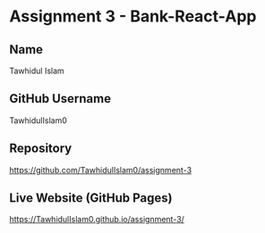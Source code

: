 # Assignment 3 - Bank-React-App

## Name  
Tawhidul Islam

## GitHub Username  
TawhidulIslam0

## Repository  
https://github.com/TawhidulIslam0/assignment-3

## Live Website (GitHub Pages)  
https://TawhidulIslam0.github.io/assignment-3/
